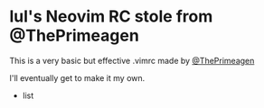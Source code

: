 # lul's Neovim RC stole from @ThePrimeagen

This is a very basic but effective .vimrc made by [@ThePrimeagen](https://github.com/ThePrimeagen/)

I'll eventually get to make it my own.

- list
